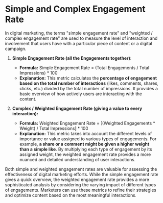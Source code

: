 # Simple and Complex Engagement Rate

In digital marketing, the terms "simple engagement rate" and "weighted / complex engagement rate" are used to measure the level of interaction and involvement that users have with a particular piece of content or a digital campaign.

1. **Simple Engagement Rate (all the Engagements together):**
    - **Formula:** Simple Engagement Rate = (Total Engagements / Total Impressions) * 100
    - **Explanation:** This metric calculates the **percentage of engagement based on the total number of interactions** (likes, comments, shares, clicks, etc.) divided by the total number of impressions. It provides a basic overview of how actively users are interacting with the content.
    
2. **Complex / Weighted Engagement Rate (giving a value to every interaction):**
    - **Formula:** Weighted Engagement Rate = [(Weighted Engagements * Weight) / Total Impressions] * 100
    - **Explanation:** This metric takes into account the different levels of importance or value assigned to various types of engagements. For example, **a share or a comment might be given a higher weight than a simple like**. By multiplying each type of engagement by its assigned weight, the weighted engagement rate provides a more nuanced and detailed understanding of user interactions.

Both simple and weighted engagement rates are valuable for assessing the effectiveness of digital marketing efforts. While the simple engagement rate gives a quick overview, the weighted engagement rate provides a more sophisticated analysis by considering the varying impact of different types of engagements. Marketers can use these metrics to refine their strategies and optimize content based on the most meaningful interactions.